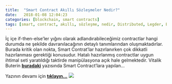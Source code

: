 ```yaml
---
title:  "Smart Contract Akıllı Sözleşmeler Nedir?"
date:   2018-01-08 12:04:23
categories: [blockchain, smart contracts]
tags: [smart, contract, akıllı, sözleşme, nedir, Distributed, Legder, Blockchain, Bitcoin, utxo, Block, Mehmet Cem Yücel, Mehmet, Cem, Yucel, Yücel, blockchainturk, blockchainturk.net]
---
```


İç içe if-then-else’ler yığını olarak adlandırabileceğimiz contractlar hangi durumda ne şekilde davranılacağının detaylı tanımlarından oluşmaktadırlar. Burada kritik olan nokta, Smart Contrat’lar hazırlanırken çok dikkatli hazırlanması gerektiği konusudur. Hatalı hazırlanmış contractlar uygun ihtimal seti yaratıldığı taktirde manipülasyona açık hale gelmektedir. Vitalik Buterin <a style="font-weight:bold" href="https://blog.ethereum.org/2016/06/19/thinking-smart-contract-security/?utm_source=mehmetcemyucel.com&utm_medium=refferal&utm_campaign=blog" target="_blank">buradaki</a> yazısında Smart Contract’lara yapılan...

Yazının devamı için 
<a style="font-weight:bold" href="https://medium.com/blockchainturk/e25f5c3b5022?utm_source=mehmetcemyucel.com&utm_medium=refferal&utm_campaign=blog" target="_blank">tıklayın...</a>
![](https://cdn-images-1.medium.com/max/800/1*mn7YQ-djF1q_lFiQTx4V0Q.jpeg)